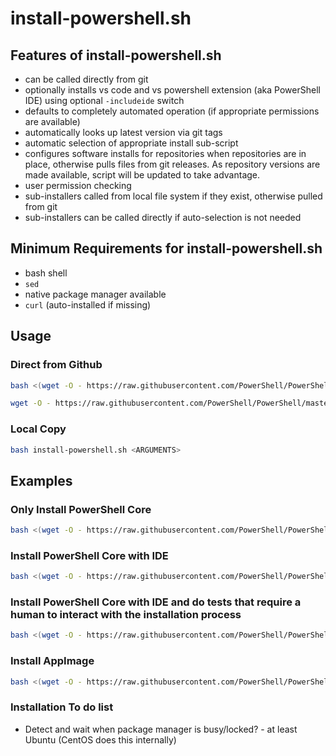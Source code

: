 # install-powershell.sh

## Features of install-powershell.sh

* can be called directly from git
* optionally installs vs code and vs powershell extension (aka PowerShell IDE) using optional `-includeide` switch
* defaults to completely automated operation (if appropriate permissions are available)
* automatically looks up latest version via git tags
* automatic selection of appropriate install sub-script
* configures software installs for repositories when repositories are in place, otherwise pulls files from git releases.  As repository versions are made available, script will be updated to take advantage.
* user permission checking
* sub-installers called from local file system if they exist, otherwise pulled from git
* sub-installers can be called directly if auto-selection is not needed

## Minimum Requirements for install-powershell.sh

* bash shell
* `sed`
* native package manager available
* `curl` (auto-installed if missing)

## Usage

### Direct from Github

```bash
bash <(wget -O - https://raw.githubusercontent.com/PowerShell/PowerShell/master/tools/install-powershell.sh) <ARGUMENTS>

wget -O - https://raw.githubusercontent.com/PowerShell/PowerShell/master/tools/install-powershell.sh | bash -s <ARGUMENTS>
```

### Local Copy

```bash
bash install-powershell.sh <ARGUMENTS>
```

## Examples

### Only Install PowerShell Core

```bash
bash <(wget -O - https://raw.githubusercontent.com/PowerShell/PowerShell/master/tools/install-powershell.sh)
```

### Install PowerShell Core with IDE

```bash
bash <(wget -O - https://raw.githubusercontent.com/PowerShell/PowerShell/master/tools/install-powershell.sh) -includeide
```

### Install PowerShell Core with IDE and do tests that require a human to interact with the installation process

```bash
bash <(wget -O - https://raw.githubusercontent.com/PowerShell/PowerShell/master/tools/install-powershell.sh) -includeide -interactivetesting
```

### Install AppImage

```bash
bash <(wget -O - https://raw.githubusercontent.com/PowerShell/PowerShell/master/tools/install-powershell.sh) -appimage
```

### Installation To do list

* Detect and wait when package manager is busy/locked? - at least Ubuntu (CentOS does this internally)
